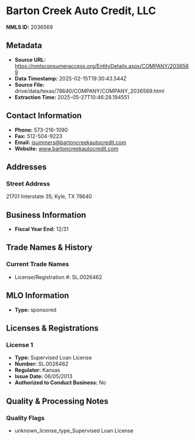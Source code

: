 # Barton Creek Auto Credit, LLC

**NMLS ID:** 2036569

## Metadata
- **Source URL:** https://nmlsconsumeraccess.org/EntityDetails.aspx/COMPANY/2036569
- **Data Timestamp:** 2025-02-15T19:30:43.544Z
- **Source File:** drive/data/texas/78640/COMPANY/COMPANY_2036569.html
- **Extraction Time:** 2025-05-27T10:46:28.194551

## Contact Information
- **Phone:** 573-216-1090
- **Fax:** 512-504-9223
- **Email:** jsummers@bartoncreekautocredit.com
- **Website:** www.bartoncreekautocredit.com

## Addresses
### Street Address
21701 Interstate 35; Kyle, TX 78640

## Business Information
- **Fiscal Year End:** 12/31

## Trade Names & History
### Current Trade Names
- License/Registration #: SL.0026462

## MLO Information
- **Type:** sponsored

## Licenses & Registrations

### License 1
- **Type:** Supervised Loan License
- **Number:** SL.0026462
- **Regulator:** Kansas
- **Issue Date:** 06/05/2013
- **Authorized to Conduct Business:** No

## Quality & Processing Notes
### Quality Flags
- unknown_license_type_Supervised Loan License
